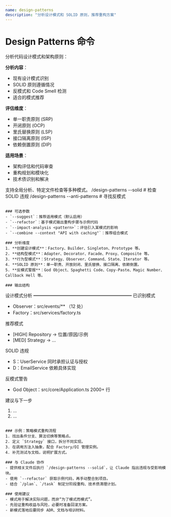 ```yaml
---
name: design-patterns
description: "分析设计模式和 SOLID 原则，推荐重构方案"
---
```


# Design Patterns 命令

分析代码设计模式和架构原则：

**分析内容**：
- 现有设计模式识别
- SOLID 原则遵循情况
- 反模式和 Code Smell 检测
- 适合的模式推荐

**评估维度**：
- 单一职责原则 (SRP)
- 开闭原则 (OCP)
- 里氏替换原则 (LSP)
- 接口隔离原则 (ISP)
- 依赖倒置原则 (DIP)

**适用场景**：
- 架构评估和代码审查
- 重构规划和模块化
- 技术债识别和解决

支持全局分析、特定文件检查等多种模式。
/design-patterns --solid                  # 检查 SOLID 违规
/design-patterns --anti-patterns          # 寻找反模式
```

### 可选参数
- `--suggest`：推荐适用模式（默认启用）
- `--refactor`：基于模式输出重构步骤与示例代码
- `--impact-analysis <pattern>`：评估引入某模式的影响
- `--combine --context "API with caching"`：推荐组合模式

### 分析维度
1. **创建设计模式**：Factory、Builder、Singleton、Prototype 等。
2. **结构型模式**：Adapter、Decorator、Facade、Proxy、Composite 等。
3. **行为型模式**：Strategy、Observer、Command、State、Iterator 等。
4. **SOLID 原则**：单一职责、开放封闭、里氏替换、接口隔离、依赖倒置。
5. **反模式警报**：God Object、Spaghetti Code、Copy-Paste、Magic Number、Callback Hell 等。

### 输出结构
```
设计模式分析
━━━━━━━━━━━━━━━━━━━━━━
已识别模式
- Observer：src/events/** （12 处）
- Factory：src/services/factory.ts

推荐模式
- [HIGH] Repository → 位置/原因/示例
- [MED] Strategy → ...

SOLID 违规
- S：UserService 同时承担认证与授权
- D：EmailService 依赖具体实现

反模式警告
- God Object：src/core/Application.ts 2000+ 行

建议与下一步
1. ...
2. ...
```

### 示例：策略模式重构流程
1. 找出条件分支、算法切换等策略点。
2. 定义 `Strategy` 接口，拆分不同实现。
3. 在调用方注入抽象，配合 Factory/DI 管理实例。
4. 补充测试与文档，说明扩展方式。

### 与 Claude 协作
- 提供相关文件后执行 `/design-patterns --solid`，让 Claude 指出违规与受影响模块。
- 使用 `--refactor` 获取示例代码，再手动整合到项目。
- 结合 `/plan`、`/task` 制定分阶段重构、技术债清理计划。

### 使用建议
- 模式用于解决实际问题，而非“为了模式而模式”。
- 先验证重构收益与风险，必要时准备回滚方案。
- 新模式落地后要同步 ADR、文档与培训材料。

